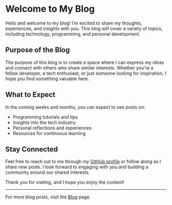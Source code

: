 # Welcome to My Blog

Hello and welcome to my blog! I'm excited to share my thoughts, experiences, and insights with you. This blog will cover a variety of topics, including technology, programming, and personal development.

## Purpose of the Blog

The purpose of this blog is to create a space where I can express my ideas and connect with others who share similar interests. Whether you're a fellow developer, a tech enthusiast, or just someone looking for inspiration, I hope you find something valuable here.

## What to Expect

In the coming weeks and months, you can expect to see posts on:

- Programming tutorials and tips
- Insights into the tech industry
- Personal reflections and experiences
- Resources for continuous learning

## Stay Connected

Feel free to reach out to me through my [GitHub profile](https://github.com/yourusername) or follow along as I share new posts. I look forward to engaging with you and building a community around our shared interests.

Thank you for visiting, and I hope you enjoy the content!

---

For more blog posts, visit the [Blog](../content/blog.md) page.